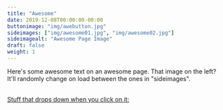 ```yaml
---
title: "Awesome"
date: 2019-12-08T00:00:00-00:00
buttonimage: "img/awebutton.jpg"
sideimages: ["img/awesome01.jpg", "img/awesome02.jpg"]
sideimagealt: "Awesome Page Image"
draft: false
weight: 1
---
```

Here's some awesome text on an awesome page.  That image on the left?  It'll randomly change on load between the ones in "sideimages".

<br><a href="javascript:toggleDisplay('drop_stuff');">Stuff that drops down when you click on it:</a>
	<div id="drop_stuff" style="display:none">
        This stuff drops down because you clicked on the text.
	</div>
